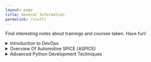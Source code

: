 ```yaml
---
layout: page
title: General Information
permalink: /stuff/
---
```


Find interesting notes about trainings and courses taken. Have fun!

<details markdown="1">
<summary>Introduction to DevOps</summary>

## What is DevOps?

- The term (development and operations) is an extension of agile development environments that aims to enhance the process of software delivery as a whole.
- DevOps (Development and Operations) engineers work together, following Lean and Agile principles, delivering software in a rapid and continuous manner.

DevOps is not:
- Simply combining development and operations.
- A separate team.
- A tool.
- Just automation.

## What is the goal?

There are three pillars:
- DevOps         -> For speed and agility.
- Microservices  -> For small deployments.
- Containers     -> For ephemeral runtimes.

Culture is the #1 success factor in DevOps. Building a culture of *shared responsibility, transparency, and faster feedback* is the foundation of every high-performing DevOps team. --Atlassian--

To become DevOps, it is necessary to change the company culture. It must change:
- The way people think.
- The way people work.
- The way people are organized.
- The way people are measured.

## Agile perspective

Waterfall > Agile > DevOps are methods for software development and delivery.
Monoliths > SOA > Microservices are architectures: ways that software is built.
Physical servers > VMs > Containers are used to create infrastructure: basic services such as communication and storage.

- 2007 Patrick Debois: Dev and Ops worked ineffectively and not together.
- 2008 Agile Infrastructure.
- 2009 John - Velocity 2009 -"10+ Deploys Per Day" -> Dev and Ops cooperation at Flickr.
- 2010 Continuous Delivery - Through automation of the build, deploy, and test process, along with improved collaboration.
- 2013 Lean principle.

----

# Thinking DevOps

## Code reuse dilemma
- Code has 80% of what you need but 20% is missing.

## Social coding solution
- Discuss with the repo **owner**.
- Agree to develop it.
- Open an **Issue** and assign it to yourself.
- **Fork** the code and make your changes.
- Issue a **Pull Request** to review and merge back.

## Git Repository Guidelines
- The same that we already know about it.

## The size of the batches
Working in small batches means delivering something useful quickly.
Using single piece flow leads to faster feedback loops.

## Minimal Viable Product (MVP)
- MVP is a tool for learning.
- The experiment may fail and that's okay.
- It is the minimal thing that you can do to test your hypothesis.

## Quiz
- Which of these is typical of traditional thinking?
    ANS: Rebuilding 100% of the code to get the 20% change you need.
- Which of these is part of minimum viable product?
    ANS: Should I pivot or persevere?

## Test Driven Development (TDD)
- Test your code, but first create cases and then create code.
- Red->Green->Refactor cycle.
It is important: It saves time when developing, you can code faster and with more confidence, it ensures the code is working as expected, it ensures that future changes do not break your code. In order to create a DevOps CI/CD pipeline, all testing must be automated.

## Behavior Driven Development (BDD)
- BDD focuses on the behavior of the system from the outside in. It looks at the system as a consumer of it.
- BDD uses an approachable syntax that everyone can understand.
- It improves communication.

## Cloud Native Microservices (CNM)
- CNM is a collection of independently deployable microservices.
- Stateless microservices each maintain their own state in a separate database or persistent object store.
- Microservices are loosely coupled services, designed for scalability and communication with APIs.

# Working DevOps
- Culture of teaming and collaboration.
- Agile development as a shared discipline.
- Push smaller releases faster.

## Taylorism
- Is regarding the Industrial Revolution. It describes how to work as automotive line assembly, working in silos.
_Software development is bespoke:_
    - Software development is NOT like assembling automobiles.
    - Most of the parts do not exist yet.
    - Software development is craft work.

- Command and control is not Agile.
- Stop working in silos.
- Let your people amaze you.

- Working DevOps means pushing small releases faster in order to get feedback, minimize risk, and maximize learning.
- Taylorism was designed for factory work, while software development is like craft work.

# Software Engineering vs Civil Engineering
- SW stack is constantly updated.

# Required DevOps behavior
- DevOps delivers a continual series of small changes.
- Development wants innovation and Operations want stability. But you cannot get both.

## Required DevOps behaviors
- Shared ownership and high collaboration.
- Risk management by embracing change.
- Ephemeral infrastructure as code.
- Automated self-service.
- Feedback loops and data-driven responsibility.

## Infrastructure as code
- Described in an executable textual format.
- Configure using that description.
- Configure the system.
- Never perform configurations manually.
- Use version control.

## Continuous Integration and Continuous Delivery
- CI/CD is not one thing.
- Continuous Integration is: Continuously building, testing, and merging to master.
- Continuous Delivery is: Continuously deploying to a production-like environment.

# Align teams with the business
- Each team has its own mission aligned with the business.
- Teams have end-to-end responsibility for what they build.
- Teams should have a long-term mission.

## There is no DevOps Teams
- DevOps is the practice of development and operations engineers working together during the entire software lifecycle, following Lean and Agile principles that allow them to deliver high-quality results.

# DevOps metrics
- A baseline provides a concrete number for comparison as you implement your DevOps changes.
- Old school is focused on mean time to failure (MTTF).
- DevOps is focused on mean time to recovery (MTTR).

## Summary
- You should measure and reward what you want to improve.
- Measuring social metrics leads to improved socialization and measuring DevOps metrics allows you to see progression toward goals.
- DevOps changes the objective of problem resolution from failure prevention to failure recovery.

# Vanity Metrics vs Actionable Metrics
- Vanity metrics may be appealing at first glance, but offer limited actionable insights.
- Actionable metrics provide meaningful ways to measure your processes and work toward goals.

# Comparison of DevOps to Site Reliability Engineering (SRE)
- SRE maintains separate development and operations silos with one staffing pool.
- DevOps breaks down the silos into one team with one business objective.

</details>

<details markdown="1">

<summary>Overview Of Automotive SPICE (ASPICE)</summary>

# The Automotive SPICE (Software Improvement and Capability dEtermination).

Is an adaptation of the **Software Process Improvements and Capability dEtermination** standard (ISO 15504), addapted specially for the Automotive industry.
ASPICE provides a **framework for assessing and imporoving** the software development processes within automotive suppliers and manufactures. It helps ensure high-quiality software, better safety, and reliable performance in vehcles' electronic control units (ECUs)

The ASPICE Model is based on the V-CYCLE, one of the Software Development Life Cycle (SDLC).

## Software Development Life Cycle (SDLC)

Is the process of creating software, from initial planning through deployment and ongoing maintenance

SDLC has the following structure:

    1. Requirements Analysis -> * Business Analyst * Project Manager * Product Manager.
    2. System Design -> * Architect * Designer.
    3. Implementation -> * Developer * Software Implementation.
    4. Testing -> * Verification and Validation * Quality Assurance * Tester.
    5. Deployment -> * Release Manager * DevOps Engineer * IT Operations.
    6. Maintenance -> * Support Engineers * Testers.

Each phase ensures quality and traceability throughout the software development process.

## V - Model (an extension of the traditional Waterfall model)

V-Model is an Verification and Validation model:

![V_MODEL]({{site.baseurl}}/assets/images/stuff_images/ASPICE/vmodel.png)

| Left-side  (develop side)                                                |   Right-Side  (testing side)
|--------------------------------------------------------------------------|------------------|
| Business Requirements Specification (Waht does the user want?)           | User Acceptance Testing 
  System Requirements Specification   (What should the overall system do?) | System Integration Testing (Does the whole system meet the requirements?)
  High Level Design / Architecture    (How will teh system be structure?)  | Component Testing (Do components work together?)
  Low Level Design / Details (How each component be build?)                | Unit Testing (Does each component work?)
  <-> Coding <-> | <-> coding <-> |

```markdown
[VALIDATION]  - and -  [VERIFICATION]
Requirements     ->    User Acceptance
    |                     |
    v                     ^
System Design    ->    System Testing
    |                     |
    v                     ^
Architecture     ->   Integration Testing
    |                     |
    v                     ^
Detailed Design  ->   Unit Testing
    |                     |
    v                     ^
     Implementation (Coding)
```
This is an sequential model, and it is usefull fo requirements well-done. A disvantage is thata design cannot emerge during coding, since each phase must be sequetial. Oeverll, the V-Model provides a structured path from requirements to finished product.

### ISO 26262
    Is an international standard that provides functional safety requirements and processes for electrical and electronic systems within road vehicles. It aims to reduce safety reisks from malfunctions by defining development best practices.

### ISO 21434
    Is a new standard focused on cyber security for road vehicles. It provides a framework and process to manage cyber risks during the product life.  

### ISO 21448
    Is a road vehicles standard that specifies user experience and human-machine interface design.
  
OEM -> Original Equipment Manufacturer: A company that produces parts, components or complete products that are then used in another company's end product.
-  

# ASPICE 3.0 Model

![ASPICE30]({{site.baseurl}}/assets/images/stuff_images/ASPICE/aspice30.png)

The ASPICE model has three process groups: 
    1. Primary Life Cycle Process.
        - System Engineering Process group (SYS)
        - Software Engineering process group (SWE)
        - Acquisition process group (ACQ)
        - Supply process group (SPL)
    2. Organization Life Cycle Process.
        - 
    3. Supporting Life Cycle Process.


## Process Assessment Model

ASPICE defines a process assessment model to evalute and rate the capability of software process in the automitve indudtry. the ASPICE assessment model has two dimensions:

    1. Process dimension:
        * Covers teh software process within the scope of assessment.
    2. Capability dimension:
        * Defines six capability levels (0-5) that indicate the maturity fo each process. Level 0 mean the process is not implemented. Level 5 means the process is optimized.
TheA ASPICE  assessment method provides a standardized way to measure and improve software process against a reference benchmark.  

# Module #2 Describing the ASPICE Model

## ASPICE Model Description

### Primary Life Cycle Process (SYS)

### Primary Life Cycle Process (SYS)

SYS.1 – Requirements Elicitation: Gather, document, and track requirements as required by stakeholders.

SYS.2 – System Requirements Analysis: Analyze and refine the collected requirements to ensure clarity and feasibility.

SYS.3 – System Architectural Design: Establish the overall system architecture and develop the system structure.

SYS.4 – System Integration and Integration Test: Integrate system components and perform integration testing to verify interactions.

SYS.5 – System Qualification Test: Provide evidence that the integrated system meets all specified requirements.

*The System Engineering process group ensures that stakeholder requirements are fully captured, analyzed, and validated throughout the system development lifecycle.*

### Primary Life Cycle Process (SWE)

SWE.1 – Software Requirements Analysis: Collect and analyze software-specific requirements.

SWE.2 – Software Architectural Design: Define the software architecture and allocate requirements to software components.

SWE.3 – Software Detailed Design and Unit Construction: Develop detailed designs and construct software units.

SWE.4 – Software Unit Verification: Verify individual software units against detailed design and requirements.

SWE.5 – Software Integration and Integration Test: Integrate software units and perform integration testing.

SWE.6 – Software Qualification Test: Provide evidence that the integrated software meets all requirements.

*The Software Engineering process group focuses on ensuring that software requirements are addressed, implemented, and verified at each stage of development.*

---
** As a part of Automation Activities, the mostly close ASPICE process areas are:
    Group: Primary life Cycle Process (SWE): 
    - SWE.4 - Software Unit Verification.
    - SWE.5 - Software Integration and Integration Test.
    - SWE.6 - Software Qualification Testing.
---

## ASPICE Process Capability levels
1. Level 0 (Incomplete):
    
    - The process is not implemented or fails t achieve its purpose.

2. Level 1 (Performed):
    
    - The process achieve its purpose.

3. Level 2 (Managed):

    - The performed process is now implemented in a managed fashion.
    - Performance is controlled and maintained.

4. Level 3 (Established):
    
    - The process is established, capable, standardized and maintained.
    - Standards for process performance are stablished.

5. Level 4 (Predictable):
    
    - The process is quantitatively controlled and predictable.
    - Performance varies within narrow, predictable limits.

6. Leve 5 (Innovating):
    
    - The focus in on continuous improvement.
    - Process innovation improve effectiveness and efficiency.

`The capability levels range from an incomplete process at level 0 to a performed procedure at level 1, to managed standardized, and quantiatively controlled process at levels 2-4, to an optimized, continuously improving process at level 5.`

`At Level 0, no code review process exists.`

`Level 1-2 introduce basic manual processes.`

`Level 3 establishes a standardized process.`

`Level 4, quantitative control is added.`

`Level 5, innovative improvements are made through automation and AI.`

# Module 3. ASPICE Assessment & Certification

ASPICE assessment is the process of evaluating the Capability, Matury of the Software Development Process in the Automotive Industry. - Process Assessment Model (PAM)

 - When preparing for an assessment, what's a crucial step to consider?

    ans: Utilizing the latest version of the Process Assessment Model (PAM)

 - What is a vital aspect of assesement preparation?

    ans: Collecting anymissing pieces of information or documentation.

# ASPICE Benefits
 
    - Demostrate Software Quality Capability.
    - Guide process Improvement.
    - Increase Customer Confidence.
    - Meet Regularity or Contractual Requirements.
    - Support Certification Goals.
    - Continual Improvement.

</details>

<details markdown="1">
<summary>Advanced Python Development Techniques</summary>

# Set and deques
    ```python
    #Sets do not repeat once output
    example_set = {1,2,3,4,5}
    #Even if you see duplicates within
    example_set = {1,1,2,3,4,5}
    example_set.add(6)
    print(example_set)
    example_set.remove(2)
    print(example_set)
    ```
    ```python
    # A deque is a double-ended queue, it's a generalization of stacks and queues allowing
    # you to efficently add or remove elements.
    from collections impoort deque
    my_deque = deque([1,2,3])
    my_deque.append(4)
    print(my_deque)
    # removing elements from the left
    my_deque.pop()
    print(my_deque)
    # removing elements from the right
    my_deque.popleft()
    print(my_deque)
    ```
## Undo and Redo actions using deques
    ```python
    from collections impoort deque
    undo_stack = deque()
    redo_stack = deque()
    def perform_action(action):
        undo_stack.append(action)
        redo_stack.clear()
    def undo():
        if undo_stack:
            action = undo_stack.pop()
            redo_stack.append(action)
    def redo():
        if redo_stack:
            action = redo_stack.pop()
            undo_stack.append(action)

    split_words = str("Hello world").split()
    for word in split_words:
        perform_action(word)
        
    print(undo_stack)

    # undo action:
    undo()
    print(undo_stack)
    # redo action:
    redo()
    print(undo_stack)
    ```
</details>